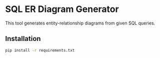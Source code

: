 # SQL ER Diagram Generator

This tool generates entity-relationship diagrams from given SQL queries.

## Installation

```bash
pip install -r requirements.txt
```
